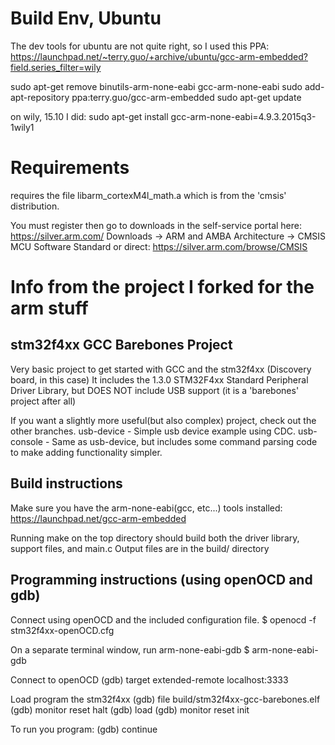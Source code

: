 
Build Env, Ubuntu 
====

The dev tools for ubuntu are not quite right, so I used this PPA:
https://launchpad.net/~terry.guo/+archive/ubuntu/gcc-arm-embedded?field.series_filter=wily

sudo apt-get remove binutils-arm-none-eabi gcc-arm-none-eabi
sudo add-apt-repository ppa:terry.guo/gcc-arm-embedded
sudo apt-get update

on wily, 15.10 I did:
sudo apt-get install gcc-arm-none-eabi=4.9.3.2015q3-1wily1


Requirements
====

requires the file libarm_cortexM4l_math.a which is from the 'cmsis' distribution.

You must register then go to downloads in the self-service portal here:
https://silver.arm.com/
	Downloads -> ARM and AMBA Architecture -> CMSIS MCU Software Standard
or direct:
https://silver.arm.com/browse/CMSIS



Info from the project I forked for the arm stuff
====

stm32f4xx GCC Barebones Project
----

Very basic project to get started with GCC and the stm32f4xx (Discovery board, in this case)
It includes the 1.3.0 STM32F4xx Standard Peripheral Driver Library, but DOES NOT include USB support (it is a 'barebones' project after all)

If you want a slightly more useful(but also complex) project, check out the other branches.
usb-device - Simple usb device example using CDC. 
usb-console - Same as usb-device, but includes some command parsing code to make adding functionality simpler.

Build instructions
----

Make sure you have the arm-none-eabi(gcc, etc...) tools installed: https://launchpad.net/gcc-arm-embedded

Running make on the top directory should build both the driver library, support files, and main.c
Output files are in the build/ directory


Programming instructions (using openOCD and gdb)
----

Connect using openOCD and the included configuration file.
$ openocd -f stm32f4xx-openOCD.cfg

On a separate terminal window, run arm-none-eabi-gdb
$ arm-none-eabi-gdb 

Connect to openOCD
(gdb) target extended-remote localhost:3333

Load program the stm32f4xx
(gdb) file build/stm32f4xx-gcc-barebones.elf
(gdb) monitor reset halt
(gdb) load
(gdb) monitor reset init

To run you program:
(gdb) continue
